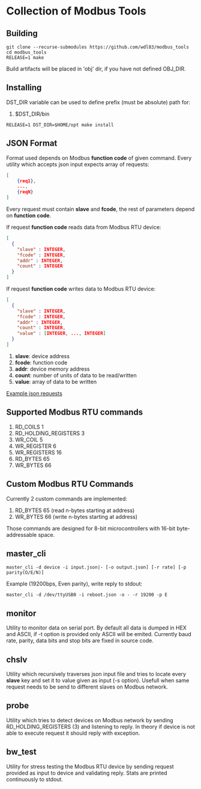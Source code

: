 Collection of Modbus Tools
==========================

Building
--------

```console
git clone --recurse-submodules https://github.com/wdl83/modbus_tools
cd modbus_tools
RELEASE=1 make
```
Build artifacts will be placed in 'obj' dir, if you have not defined OBJ_DIR.

Installing
----------

DST_DIR variable can be used to define prefix (must be absolute) path for:

1. $DST_DIR/bin

```console
RELEASE=1 DST_DIR=$HOME/opt make install
```

JSON Format
-----------
Format used depends on Modbus **function code** of given command.
Every utility which accepts json input expects array of requests:

```json
[
    {req1},
    ...,
    {reqN}
]
```

Every request must contain **slave** and **fcode**, the rest of parameters depend
on **function code**.

If request **function code** reads data from Modbus RTU device:

```json
[
  {
    "slave" : INTEGER,
    "fcode" : INTEGER,
    "addr" : INTEGER,
    "count" : INTEGER
  }
]
```

If request **function code** writes data to Modbus RTU device:

```json
[
  {
    "slave" : INTEGER,
    "fcode" : INTEGER,
    "addr" : INTEGER,
    "count" : INTEGER,
    "value" : [INTEGER, ..., INTEGER]
  }
]
```

1. **slave**: device address
1. **fcode**: function code
1. **addr**: device memory address
1. **count**: number of units of data to be read/written
1. **value**: array of data to be written

[Example json requests](https://github.com/wdl83/modbus_tools/tree/master/json)

Supported Modbus RTU commands
-----------------------------

1. RD_COILS  1
1. RD_HOLDING_REGISTERS 3
1. WR_COIL 5
1. WR_REGISTER 6
1. WR_REGISTERS 16
1. RD_BYTES 65
1. WR_BYTES 66

Custom Modbus RTU Commands
--------------------------
Currently 2 custom commands are implemented:

1. RD_BYTES 65 (read n-bytes starting at address)
1. WR_BYTES 66 (write n-bytes starting at address)

Those commands are designed for 8-bit microcontrollers with 16-bit
byte-addressable space.

master_cli
----------

```console
master_cli -d device -i input.json|- [-o output.json] [-r rate] [-p parity(O/E/N)]
```

Example (19200bps, Even parity), write reply to stdout:

```console
master_cli -d /dev/ttyUSB0 -i reboot.json -o - -r 19200 -p E
```

monitor
-------
Utility to monitor data on serial port. By default all data is dumped in HEX and
ASCII, if -t option is provided only ASCII will be emited. Currently baud rate,
parity, data bits and stop bits are fixed in source code.

chslv
-----
Utility which recursively traverses json input file and tries to locate every
**slave** key and set it to value given as input (-s option).
Usefull when same request needs to be send to different slaves on Modbus network.

probe
-----
Utility which tries to detect devices on Modbus network by sending
RD_HOLDING_REGISTERS (3) and listening to reply. In theory if device is not able
to execute request it should reply with exception. 

bw_test
-------
Utility for stress testing the Modbus RTU device by sending request provided as
input to device and validating reply. Stats are printed continuously to stdout.
